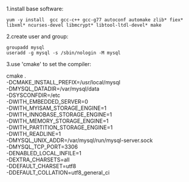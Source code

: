 1.install base software:

	yum -y install  gcc gcc-c++ gcc-g77 autoconf automake zlib* fiex* libxml* ncurses-devel libmcrypt* libtool-ltdl-devel* make

2.create user and group:

	groupadd mysql  
	useradd -g mysql -s /sbin/nologin -M mysql

3.use 'cmake' to set the compiler:

cmake . \
-DCMAKE_INSTALL_PREFIX=/usr/local/mysql \
-DMYSQL_DATADIR=/var/mysql/data \
-DSYSCONFDIR=/etc \
-DWITH_EMBEDDED_SERVER=0 \
-DWITH_MYISAM_STORAGE_ENGINE=1 \
-DWITH_INNOBASE_STORAGE_ENGINE=1 \
-DWITH_MEMORY_STORAGE_ENGINE=1 \
-DWITH_PARTITION_STORAGE_ENGINE=1 \
-DWITH_READLINE=1 \
-DMYSQL_UNIX_ADDR=/var/mysql/run/mysql-server.sock \
-DMYSQL_TCP_PORT=3306 \
-DENABLED_LOCAL_INFILE=1 \
-DEXTRA_CHARSETS=all \
-DDEFAULT_CHARSET=utf8 \
-DDEFAULT_COLLATION=utf8_general_ci
